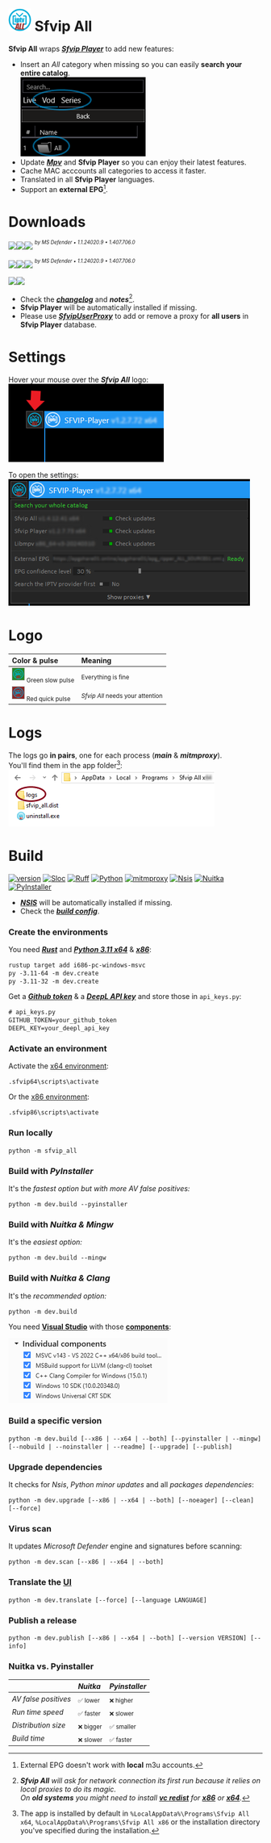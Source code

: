 # <kbd><img src="resources/Sfvip%20All.png" width="45"></kbd> Sfvip All
**Sfvip All** wraps ***[Sfvip Player](https://github.com/K4L4Uz/SFVIP-Player/tree/master)*** to add new features: 
* Insert an _All_ category when missing so you can easily **search your entire catalog**.  
<kbd><img src="resources/readme/all.png"></kbd>
* Update ***[Mpv](https://mpv.io/)*** and **Sfvip Player** so you can enjoy their latest features. 
* Cache MAC acccounts all categories to access it faster.
* Translated in all **Sfvip Player** languages.
* Support an **external EPG**[^1].

[^1]: External EPG doesn't work with **local** m3u accounts.
# Downloads
[<img src="https://custom-icon-badges.demolab.com/badge/Sfvip All v1.4.12.43-informational?logo=download-cloud&logoSource=feather&logoColor=white&style=flat-square" height="35"><img src="https://img.shields.io/badge/x64-informational?logo=Windows10&logoColor=lightblue&style=flat-square" height="35"><img src="https://custom-icon-badges.demolab.com/badge/clean-brightgreen?logo=shield-check&logoColor=white&style=flat-square" height="35">](https://github.com/sebdelsol/sfvip-all/releases/download/Sfvip.All.1.4.12.43/Install.Sfvip.All.1.4.12.43.x64.exe)
<sup><sup>_by MS Defender • 1.1.24020.9 • 1.407.706.0_</sup></sup>

[<img src="https://custom-icon-badges.demolab.com/badge/Sfvip All v1.4.12.43-informational?logo=download-cloud&logoSource=feather&logoColor=white&style=flat-square" height="35"><img src="https://img.shields.io/badge/x86-informational?logo=Windows10&logoColor=lightblue&style=flat-square" height="35"><img src="https://custom-icon-badges.demolab.com/badge/clean-brightgreen?logo=shield-check&logoColor=white&style=flat-square" height="35">](https://github.com/sebdelsol/sfvip-all/releases/download/Sfvip.All.1.4.12.43/Install.Sfvip.All.1.4.12.43.x86.exe)
<sup><sup>_by MS Defender • 1.1.24020.9 • 1.407.706.0_</sup></sup>

[<a href="https://tooomm.github.io/github-release-stats/?username=sebdelsol&repository=sfvip-all"><img src="https://img.shields.io/github/downloads/sebdelsol/sfvip-all/total?color=informational&logo=github&labelColor=informational&style=flat-square" height="25"></a><a href="https://github.com/sebdelsol/sfvip-all/issues?q=is%3Aopen"><img src="https://img.shields.io/github/issues/sebdelsol/sfvip-all?labelColor=success&style=flat-square" height="25"></a>]()

* Check the [***changelog***](build/changelog.md) and ***notes***[^2].  
* **Sfvip Player** will be automatically installed if missing.  
* Please use [***SfvipUserProxy***](user_proxy_cmd) to add or remove a proxy for **all users** in **Sfvip Player** database.

[^2]:_**Sfvip All** will ask for network connection its first run because it relies on local proxies to do its magic._  
_On **old systems** you might need to install [**vc redist**](https://learn.microsoft.com/en-GB/cpp/windows/latest-supported-vc-redist) for [**x86**](https://aka.ms/vs/17/release/vc_redist.x86.exe) or [**x64**](https://aka.ms/vs/17/release/vc_redist.x64.exe)._  

# Settings
Hover your mouse over the ***Sfvip All*** logo:  
<kbd><img src="resources/readme/arrow.png"></kbd>  

To open the settings:  
<kbd><img src="resources/readme/settings.png"></kbd>  

# Logo
Color & pulse | Meaning
:--- | :---
<kbd><img src="resources/readme/logo_green.png" width="25"></kbd> <sub>Green slow pulse | <sub>Everything is fine
<kbd><img src="resources/readme/logo_red.png" width="25"></kbd>  <sub>Red quick pulse | <sub>_Sfvip All_ needs your attention

# Logs
The logs go **in pairs**, one for each process (***main*** & ***mitmproxy***).  
You'll find them in the app folder[^3]:  
<kbd><img src="resources/readme/logs.png"></kbd>  

[^3]:The app is installed by default in `%LocalAppData%\Programs\Sfvip All x64`, `%LocalAppData%\Programs\Sfvip All x86` or the installation directory you've specified during the installation.

# Build
[![version](https://custom-icon-badges.demolab.com/badge/Build%201.4.12.43-informational?logo=github)](/build_config.py#L27)
[![Sloc](https://custom-icon-badges.demolab.com/badge/Sloc%208.5k-informational?logo=file-code)](https://api.codetabs.com/v1/loc/?github=sebdelsol/sfvip-all)
[![Ruff](https://custom-icon-badges.demolab.com/badge/Ruff-informational?logo=ruff-color)](https://docs.astral.sh/ruff/)
[![Python](https://custom-icon-badges.demolab.com/badge/Python%203.11.8-linen?logo=python-color)](https://www.python.org/downloads/release/python-3118/)
[![mitmproxy](https://custom-icon-badges.demolab.com/badge/Mitmproxy%2010.2.4-linen?logo=mitmproxy-black)](https://mitmproxy.org/)
[![Nsis](https://custom-icon-badges.demolab.com/badge/Nsis%203.09-linen?logo=nsis-color)](https://nsis.sourceforge.io/Download)
[![Nuitka](https://custom-icon-badges.demolab.com/badge/Nuitka%202.1.3-linen?logo=nuitka)](https://nuitka.net/)
[![PyInstaller](https://custom-icon-badges.demolab.com/badge/PyInstaller%206.5.0-linen?logo=pyinstaller-windowed)](https://pyinstaller.org/en/stable/)

* [***NSIS***](https://nsis.sourceforge.io/Download) will be automatically installed if missing.  
* Check the [***build config***](build_config.py).

### Create the environments
You need [***Rust***](https://www.rust-lang.org/fr) and [***Python 3.11 x64***](https://www.python.org/ftp/python/3.11.8/python-3.11.8-amd64.exe) & [***x86***](https://www.python.org/ftp/python/3.11.8/python-3.11.8.exe):
```console
rustup target add i686-pc-windows-msvc
py -3.11-64 -m dev.create
py -3.11-32 -m dev.create
```
Get a [***Github token***](https://docs.github.com/en/authentication/keeping-your-account-and-data-secure/managing-your-personal-access-tokens#personal-access-tokens-classic) & a [***DeepL API key***](https://www.deepl.com/en/docs-api/) and store those in `api_keys.py`:
```python3
# api_keys.py
GITHUB_TOKEN=your_github_token
DEEPL_KEY=your_deepl_api_key
```

### Activate an environment
Activate the [x64 environment](/build_config.py#L43):
```console
.sfvip64\scripts\activate
```
Or the [x86 environment](/build_config.py#L47):
```console
.sfvip86\scripts\activate
```

### Run locally
```console
python -m sfvip_all
```
### Build with ***PyInstaller***
It's the _fastest option but with more AV false positives:_
```console
python -m dev.build --pyinstaller
```
### Build with ***Nuitka & Mingw***
It's the _easiest option:_
```console
python -m dev.build --mingw
```
### Build with ***Nuitka & Clang***
It's the _recommended option:_
```console
python -m dev.build
```
You need [**Visual Studio**](https://www.visualstudio.com/en-us/downloads/download-visual-studio-vs.aspx) with those [**components**](resources/readme/.vsconfig):

<kbd><img src="resources/readme/VS.png"></kbd>

### Build a specific version
```console
python -m dev.build [--x86 | --x64 | --both] [--pyinstaller | --mingw] [--nobuild | --noinstaller | --readme] [--upgrade] [--publish]
```
### Upgrade dependencies
It checks for _Nsis_, _Python minor updates_ and all _packages dependencies_:
```console
python -m dev.upgrade [--x86 | --x64 | --both] [--noeager] [--clean] [--force]
```
### Virus scan
It updates _Microsoft Defender_ engine and signatures before scanning:
```console
python -m dev.scan [--x86 | --x64 | --both]
```
### Translate the [**UI**](translations/loc/texts.py)
```console
python -m dev.translate [--force] [--language LANGUAGE]
```
### Publish a release
```console
python -m dev.publish [--x86 | --x64 | --both] [--version VERSION] [--info]
```
### Nuitka vs. Pyinstaller
| | _Nuitka_  | _Pyinstaller_|
| :- | :- | :- |
| _AV false positives_ | <sub>✅ lower| <sub>❌ higher |
| _Run time speed_ | <sub>✅ faster | <sub>❌ slower |
| _Distribution size_ | <sub>❌ bigger  | <sub>✅ smaller |
| _Build time_ | <sub>❌ slower| <sub>✅ faster|
